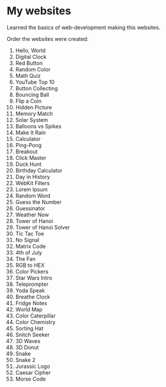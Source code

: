 # My websites

Learned the basics of web-development making this websites.

Order the websites were created:

1. Hello, World
2. Digital Clock
3. Red Button
4. Random Color
5. Math Quiz
6. YouTube Top 10
7. Button Collecting
8. Bouncing Ball
9. Flip a Coin
10. Hidden Picture
11. Memory Match
12. Solar System
13. Balloons vs Spikes
14. Make It Rain
15. Calculator
16. Ping-Pong
17. Breakout
18. Click Master
19. Duck Hunt
20. Birthday Calculator
21. Day in History
22. WebKit Filters
23. Lorem Ipsum
24. Random Word
25. Guess the Number
26. Guessinator
27. Weather Now
28. Tower of Hanoi
29. Tower of Hanoi Solver
30. Tic Tac Toe
31. No Signal
32. Matrix Code
33. 4th of July
34. The Fan
35. RGB to HEX
36. Color Pickers
37. Star Wars Intro
38. Teleprompter
39. Yoda Speak
40. Breathe Clock
41. Fridge Notes
42. World Map
43. Color Caterpillar
44. Color Chemistry
45. Sorting Hat
46. Snitch Seeker
47. 3D Waves
48. 3D Donut
49. Snake
50. Snake 2
51. Jurassic Logo
52. Caesar Cipher
53. Morse Code
